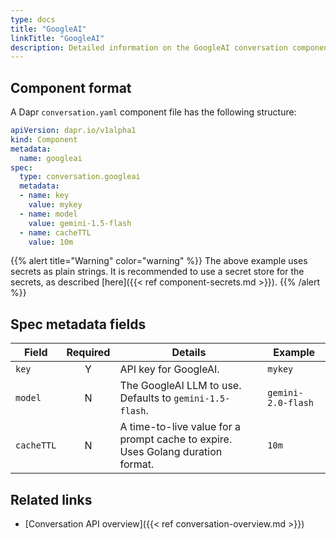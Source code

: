 ```yaml
---
type: docs
title: "GoogleAI"
linkTitle: "GoogleAI"
description: Detailed information on the GoogleAI conversation component
---
```


## Component format

A Dapr `conversation.yaml` component file has the following structure:

```yaml
apiVersion: dapr.io/v1alpha1
kind: Component
metadata:
  name: googleai
spec:
  type: conversation.googleai
  metadata:
  - name: key
    value: mykey
  - name: model
    value: gemini-1.5-flash
  - name: cacheTTL
    value: 10m
```

{{% alert title="Warning" color="warning" %}}
The above example uses secrets as plain strings. It is recommended to use a secret store for the secrets, as described [here]({{< ref component-secrets.md >}}).
{{% /alert %}}

## Spec metadata fields

| Field              | Required | Details | Example |
|--------------------|:--------:|---------|---------|
| `key`   | Y | API key for GoogleAI. | `mykey` |
| `model` | N | The GoogleAI LLM to use. Defaults to `gemini-1.5-flash`.  | `gemini-2.0-flash` |
| `cacheTTL` | N | A time-to-live value for a prompt cache to expire. Uses Golang duration format.  | `10m` |

## Related links

- [Conversation API overview]({{< ref conversation-overview.md >}})